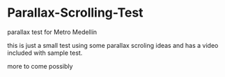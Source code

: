 # Parallax-Scrolling-Test
parallax test for Metro Medellín

this is just a small test using some parallax scroling ideas and 
has a video included with sample test.

more to come possibly
